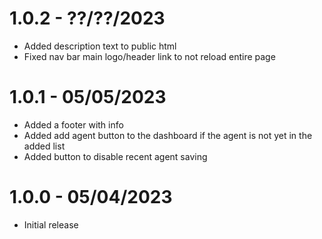 1.0.2 - ??/??/2023
==================
- Added description text to public html
- Fixed nav bar main logo/header link to not reload entire page

1.0.1 - 05/05/2023
==================
- Added a footer with info
- Added add agent button to the dashboard if the agent is not yet in the added list
- Added button to disable recent agent saving

1.0.0 - 05/04/2023
==================
- Initial release
